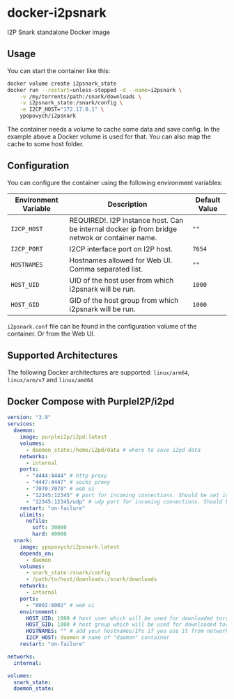# docker-i2psnark
I2P Snark standalone Docker image

## Usage

You can start the container like this:

```bash
docker volume create i2psnark_state
docker run --restart=unless-stopped -d --name=i2psnark \
    -v /my/torrents/path:/snark/downloads \
    -v i2psnark_state:/snark/config \
    -e I2CP_HOST="172.17.0.1" \
    ypopovych/i2psnark
```

The container needs a volume to cache some data and save config. In the example above a Docker volume is used for that. You can also map the cache to some host folder.

## Configuration

You can configure the container using the following environment variables:

| Environment Variable  | Description | Default Value |
| ------------- | ------------- | ------------- |
| `I2CP_HOST`   | REQUIRED!. I2P instance host. Can be internal docker ip from bridge netwok or container name. | `""` |
| `I2CP_PORT`   | I2CP interface port on I2P host.  | `7654` |
| `HOSTNAMES`   | Hostnames allowed for Web UI. Comma separated list. | `""` |
| `HOST_UID`    | UID of the host user from which i2psnark will be run. | `1000` |
| `HOST_GID`    | GID of the host group from which i2psnark will be run.  | `1000` |

`i2psnark.conf` file can be found in the configuration volume of the container. Or from the Web UI.

## Supported Architectures

The following Docker architectures are supported: `linux/arm64`, `linux/arm/v7` and `linux/amd64`

## Docker Compose with PurpleI2P/i2pd

```yml
version: "3.9"
services:
  daemon:
    image: purplei2p/i2pd:latest
    volumes:
      - daemon_state:/home/i2pd/data # where to save i2pd data
    networks:
      - internal
    ports:
      - "4444:4444" # http proxy
      - "4447:4447" # socks proxy
      - "7070:7070" # web ui
      - "12345:12345" # port for incoming connections. Should be set in i2pd.conf file
      - "12345:12345/udp" # udp port for incoming connections. Should be set in i2pd.conf file
    restart: "on-failure"
    ulimits:
      nofile:
        soft: 30000
        hard: 40000
  snark:
    image: ypopovych/i2psnark:latest
    depends_on:
      - daemon
    volumes:
      - snark_state:/snark/config
      - /path/to/host/downloads:/snark/downloads
    networks:
      - internal
    ports:
      - "8002:8002" # web ui
    environment:
      HOST_UID: 1000 # host user which will be used for downloaded torrent files
      HOST_GID: 1000 # host group which will be used for downloaded torrent files
      HOSTNAMES: "" # add your hostnames/IPs if you use it from network (not a localhost)
      I2CP_HOST: daemon # name of "daemon" container
    restart: "on-failure"

networks:
  internal:

volumes:
  snark_state:
  daemon_state:
```